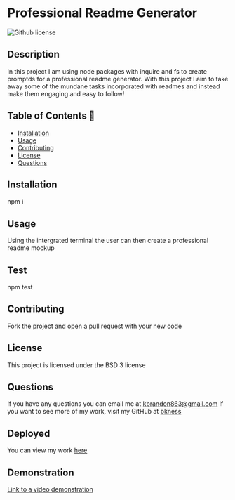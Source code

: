 # Professional Readme Generator
 ![Github license](https://img.shields.io/badge/license-BSD%203-blue.svg)

## Description 
In this project I am using node packages with inquire and fs to create promptds for a professional readme generator. With this project I aim to take away some of the mundane tasks incorporated with readmes and instead make them engaging and easy to follow!

## Table of Contents 📝

- [Installation](#installation)
- [Usage](#usage)
- [Contributing](#contributing)
- [License](#license)
- [Questions](#questions-📝)

## Installation 
npm i

## Usage
Using the intergrated terminal the user can then create a professional readme mockup 

## Test 
npm test

## Contributing
Fork the project and open a pull request with your new code

 ## License
This project is licensed under the BSD 3 license

## Questions
If you have any questions you can email me at kbrandon863@gmail.com if you want to see more of my work, visit my GitHub at [bkness](https://github.com/bkness)

## Deployed
You can view my work [here](https://github.com/bkness/readme-generator)

## Demonstration 
[Link to a video demonstration](https://github.com/bkness/readme-generator/assets/123907755/cfad32a6-95b1-4ca9-aeab-f836b7cc1f21)


